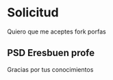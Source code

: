 # Solicitud

Quiero que me aceptes fork porfas

## PSD Eresbuen profe

Gracias por tus conocimientos
